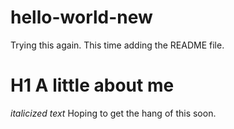 # hello-world-new
Trying this again. This time adding the README file.
# H1 A little about me
*italicized text* Hoping to get the hang of this soon. 
